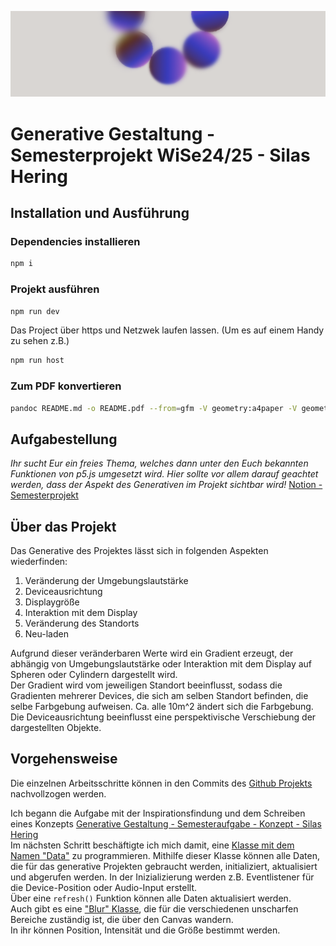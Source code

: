 ![banner](https://github.com/JeydoJeydo/hawk-generative-gestaltung-WS24_25/blob/main/assets/banner.png?raw=true)

# Generative Gestaltung - Semesterprojekt WiSe24/25 - Silas Hering

## Installation und Ausführung

### Dependencies installieren

```bash
npm i
```

### Projekt ausführen 

```bash
npm run dev
```

Das Project über https und Netzwek laufen lassen. (Um es auf einem Handy zu sehen z.B.)

```bash
npm run host
```

### Zum PDF konvertieren

```bash
pandoc README.md -o README.pdf --from=gfm -V geometry:a4paper -V geometry:top=8mm -V geometry:bottom=8mm -V geometry:left=8mm -V geometry:right=8mm -V fontsize=12pt -V mainfont="DejaVu Sans" -V sansfont="DejaVu Sans" --pdf-engine=xelatex
```

## Aufgabestellung

_Ihr sucht Eur ein freies Thema, welches dann unter den
Euch bekannten Funktionen von p5.js umgesetzt wird. 
Hier sollte vor allem darauf geachtet werden, 
dass der Aspekt des Generativen im Projekt sichtbar wird!_
[Notion - Semesterprojekt](https://mherzog.notion.site/Semesterprojekt-18aab8cfc223800fa077e251ba04a625)

## Über das Projekt

Das Generative des Projektes lässt sich in folgenden Aspekten wiederfinden:

1. Veränderung der Umgebungslautstärke
2. Deviceausrichtung
3. Displaygröße
4. Interaktion mit dem Display
5. Veränderung des Standorts
6. Neu-laden

Aufgrund dieser veränderbaren Werte wird ein Gradient erzeugt, der abhängig von 
Umgebungslautstärke oder Interaktion mit dem Display auf Spheren oder Cylindern dargestellt wird.    
Der Gradient wird vom jeweiligen Standort beeinflusst, sodass die Gradienten mehrerer Devices,
die sich am selben Standort befinden, die selbe Farbgebung aufweisen. 
Ca. alle 10m^2 ändert sich die Farbgebung.    
Die Deviceausrichtung beeinflusst eine perspektivische Verschiebung der dargestellten Objekte.

## Vorgehensweise

Die einzelnen Arbeitsschritte können in den Commits des [Github Projekts](https://github.com/JeydoJeydo/hawk-generative-gestaltung-WS24_25/commits/main/) nachvollzogen werden.

Ich begann die Aufgabe mit der Inspirationsfindung und dem Schreiben eines Konzepts [Generative Gestaltung - Semesteraufgabe - Konzept - Silas Hering](https://www.github.com)    
Im nächsten Schritt beschäftigte ich mich damit, eine [Klasse mit dem Namen "Data"](https://github.com/JeydoJeydo/hawk-generative-gestaltung-WS24_25/blob/7dbcf44ebc2786ea90386ba9982de82150b81f13/sketch.js#L6) zu programmieren. 
Mithilfe dieser Klasse können alle Daten, die für das generative Projekten gebraucht werden, initializiert, aktualisiert und abgerufen werden. 
In der Inizializierung werden z.B. Eventlistener für die Device-Position oder Audio-Input erstellt.    
Über eine `refresh()` Funktion können alle Daten aktualisiert werden.    
Auch gibt es eine ["Blur" Klasse](https://github.com/JeydoJeydo/hawk-generative-gestaltung-WS24_25/blob/7dbcf44ebc2786ea90386ba9982de82150b81f13/sketch.js#L178), die für die 
verschiedenen unscharfen Bereiche zuständig ist, die über den Canvas wandern.    
In ihr können Position, Intensität und die Größe bestimmt werden.
